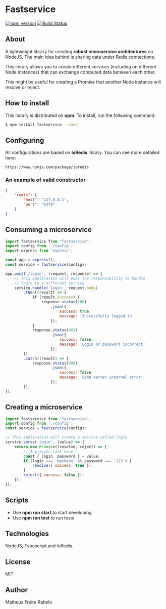 # Fastservice
[![npm version](https://badge.fury.io/js/fastservice.svg)](https://badge.fury.io/js/fastservice) [![Build Status](https://travis-ci.org/matheusrabelo/FastService.svg?branch=master)](https://travis-ci.org/matheusrabelo/FastService)

## About
A lightweight library for creating **robust microservice architectures** on NodeJS.
The main idea behind is sharing data under Redis connections.

This library allows you to create different services (including on different Node instances) that can exchange computed data between each other.

This might be useful for creating a Promise that another Node instance will resolve or reject.

## How to install
This library is distributed on **npm**. To install, run the following command:
```bash
$ npm install fastservice --save
```

## Configuring
All configurations are based on **IoRedis** library. You can see more detailed here:
```
https://www.npmjs.com/package/ioredis
```

### An example of valid constructor

```json 
{
    "redis": {
        "host": "127.0.0.1",
        "port": "6379"
    }
}
```

## Consuming a microservice

```javascript
import fastservice from 'fastservice';
import config from './config';
import express from 'express';

const app = express();
const service = fastservice(config);

app.post('/login', (request, response) => {
    // This application will pass the responsibility to handle
    // login to a different service
    service.handle('login', request.body)
        .then((result) => {
            if (result.success) {
                response.status(200)
                    .json({ 
                        success: true, 
                        message: 'Successfully logged in'
                    });
            }
            response.status(401)
                    .json({
                        success: false,
                        message: 'Login or password incorrect'
                    });
        })
        .catch((result) => {
            response.status(500)
                    .json({
                        success: false,
                        message: 'Some server internal error'
                    });
        });
});
```

## Creating a microservice

```javascript
import fastservice from 'fastservice';
import config from './config';
const service = fastservice(config);

// This application will create a service called login
service.serve('login', (value) => {
    return new Promise((resolve, reject) => {
        // Any async task here
        const { login, password } = value;
        if (login === 'matheus' && password === '123') {
            resolve({ success: true });
        }
        reject({ success: false });
    });
});

```

## Scripts
- Use **npm run start** to start developing
- Use **npm run test** to run tests

## Technologies
NodeJS, Typescript and IoRedis.

## License
MIT

## Author
Matheus Freire Rabelo